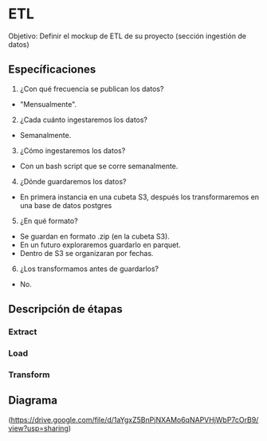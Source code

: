 # ETL

Objetivo: Definir el mockup de ETL de su proyecto (sección ingestión de datos)

## Específicaciones
1) ¿Con qué frecuencia se publican los datos?
  - "Mensualmente".
2) ¿Cada cuánto ingestaremos los datos?
  - Semanalmente.
3) ¿Cómo ingestaremos los datos?
  - Con un bash script que se corre semanalmente. 
4) ¿Dónde guardaremos los datos?
  - En primera instancia en una cubeta S3, después los transformaremos en una base de datos postgres
5) ¿En qué formato?
  - Se guardan en formato .zip (en la cubeta S3). 
  - En un futuro exploraremos guardarlo en parquet.
  - Dentro de S3 se organizaran por fechas.
6) ¿Los transformamos antes de guardarlos?
  - No. 

## Descripción de étapas
### Extract

### Load

### Transform


## Diagrama


(https://drive.google.com/file/d/1aYgxZ5BnPjNXAMo6qNAPVHjWbP7cOrB9/view?usp=sharing)
